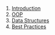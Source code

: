 <!-- @@@page:manual@@@ -->

1. [Introduction](introduction.md)
2. [OOP](oop.md)
3. [Data Structures](data-structures.md)
10. [Best Practices](best-practices.md)
